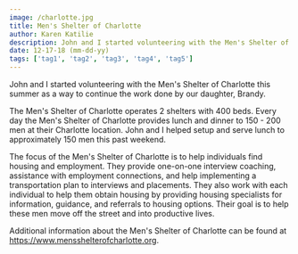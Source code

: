 ```yaml
---
image: /charlotte.jpg
title: Men's Shelter of Charlotte
author: Karen Katilie
description: John and I started volunteering with the Men's Shelter of Charlotte this summer as a way to continue the work done by our daughter, Brandy.
date: 12-17-18 (mm-dd-yy)
tags: ['tag1', 'tag2', 'tag3', 'tag4', 'tag5']
---
```


John and I started volunteering with the Men's Shelter of Charlotte this summer as a way to continue the work done by our daughter, Brandy.

The Men's Shelter of Charlotte operates 2 shelters with 400 beds. Every day the Men's Shelter of Charlotte provides lunch and dinner to 150 - 200 men at their Charlotte location. John and I helped setup and serve lunch to approximately 150 men this past weekend.

The focus of the Men's Shelter of Charlotte is to help individuals find housing and employment. They provide one-on-one interview coaching, assistance with employment connections, and help implementing a transportation plan to interviews and placements. They also work with each individual to help them obtain housing by providing housing specialists for information, guidance, and referrals to housing options. Their goal is to help these men move off the street and into productive lives.

Additional information about the Men's Shelter of Charlotte can be found at https://www.mensshelterofcharlotte.org.
